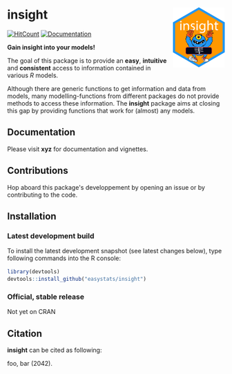 
# insight <img src='man/figures/logo.png' align="right" height="139" />

<!-- [![Build Status](https://travis-ci.org/easystats/bayestestR.svg?branch=master)](https://travis-ci.org/easystats/bayestestR) -->

<!-- [![codecov](https://codecov.io/gh/easystats/bayestestR/branch/master/graph/badge.svg)](https://codecov.io/gh/easystats/bayestestR) -->

[![HitCount](http://hits.dwyl.io/easystats/insight.svg)](http://hits.dwyl.io/easystats/insight)
[![Documentation](https://img.shields.io/badge/documentation-insight-orange.svg?colorB=E91E63)](https://github.com/easystats/insight)

**Gain insight into your models\!**

The goal of this package is to provide an **easy**,
**intuitive** and **consistent** access to information contained in
various *R* models. 

Although there are generic functions to get information
and data from models, many modelling-functions from different
packages do not provide methods to access these information.
The **insight** package aims at closing this gap by providing 
functions that work for (almost) any models.

## Documentation

Please visit **xyz** for documentation and vignettes.

## Contributions

Hop aboard this package's developpement by opening an issue or by
contributing to the code.

## Installation

### Latest development build

To install the latest development snapshot (see latest changes below),
type following commands into the R console:

``` r
library(devtools)
devtools::install_github("easystats/insight")
```

### Official, stable release

Not yet on CRAN

## Citation

**insight** can be cited as following:

foo, bar (2042).

